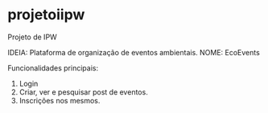 # projetoiipw
Projeto de IPW

IDEIA: Plataforma de organização de eventos ambientais.
NOME: EcoEvents

Funcionalidades principais:
  1. Login
  2. Criar, ver e pesquisar post de eventos.
  3. Inscrições nos mesmos.
 
 
